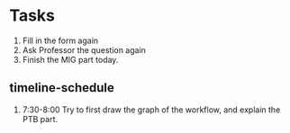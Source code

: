# Tasks
1. Fill in the form again
2. Ask Professor the question again
3. Finish the MIG part today.

## timeline-schedule
1. 7:30-8:00 Try to first draw the graph of the workflow, and explain the PTB part.